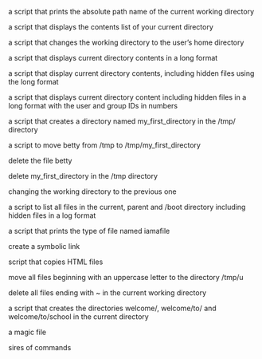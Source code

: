 a script that prints the absolute path name of the current working directory

a script that displays the contents list of your current directory

a script that changes the working directory to the user’s home directory

a script that displays current directory contents in a long format

a script that display current directory contents, including hidden files using the long format

a script that displays current directory content including hidden files in a long format with the user and group IDs in numbers

a script that creates a directory named my_first_directory in the /tmp/ directory

a script to move betty from /tmp to /tmp/my_first_directory

delete the file betty

delete my_first_directory in the /tmp directory

changing the working directory to the previous one

a script to list all files in the current, parent and /boot directory including hidden files in a log format

a script that prints the type of file named iamafile

create a symbolic link

script that copies HTML files

move all files beginning with an uppercase letter to the directory /tmp/u

delete all files ending with ~ in the current working directory

a script that creates the directories welcome/, welcome/to/ and welcome/to/school in the current directory

a magic file

sires of commands 
